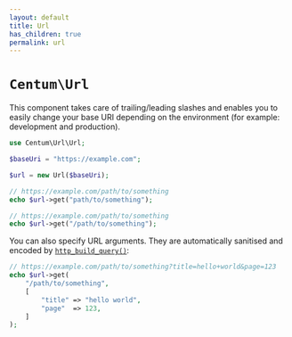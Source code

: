 ```yaml
---
layout: default
title: Url
has_children: true
permalink: url
---
```




# `Centum\Url`

This component takes care of trailing/leading slashes and enables you to easily change your base URI depending on the environment (for example: development and production).

```php
use Centum\Url\Url;

$baseUri = "https://example.com";

$url = new Url($baseUri);

// https://example.com/path/to/something
echo $url->get("path/to/something");

// https://example.com/path/to/something
echo $url->get("/path/to/something");
```

You can also specify URL arguments.
They are automatically sanitised and encoded by [`http_build_query()`](http://php.net/http_build_query):

```php
// https://example.com/path/to/something?title=hello+world&page=123
echo $url->get(
    "/path/to/something",
    [
        "title" => "hello world",
        "page"  => 123,
    ]
);
```
